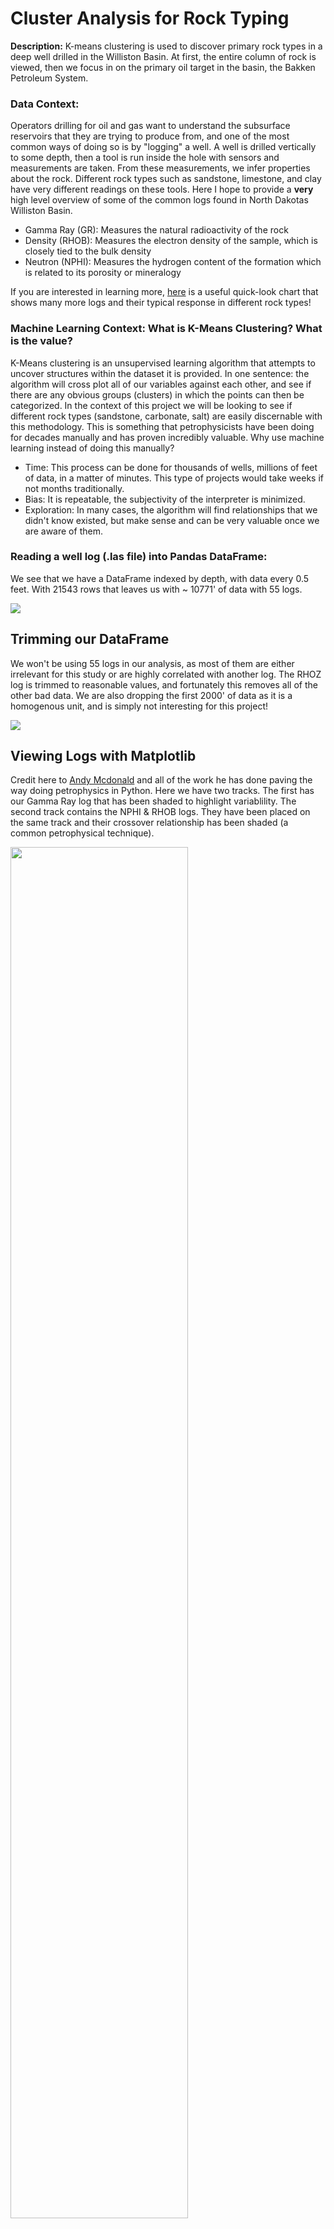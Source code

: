 # Cluster Analysis for Rock Typing

**Description:** K-means clustering is used to discover primary rock types in a deep well drilled in the Williston Basin. At first, the entire column of rock is viewed, 
then we focus in on the primary oil target in the basin, the Bakken Petroleum System.

### Data Context: 
Operators drilling for oil and gas want to understand the subsurface reservoirs that they are trying to produce from, and one of the most common ways of doing so is by "logging" a 
well. A well is drilled vertically to some depth, then a tool is run inside the hole with sensors and measurements are taken. From these measurements, we infer properties about
the rock. Different rock types such as sandstone, limestone, and clay have very different readings on these tools. Here I hope to provide a **very** high level overview of 
some of the common logs found in North Dakotas Williston Basin. 

- Gamma Ray (GR): Measures the natural radioactivity of the rock
- Density (RHOB): Measures the electron density of the sample, which is closely tied to the bulk density
- Neutron (NPHI): Measures the hydrogen content of the formation which is related to its porosity or mineralogy

If you are interested in learning more, [here](/pdf/Atlas_of_Log_Responses_Atlas_of_Log_Resp.pdf) is a useful quick-look chart that shows many more logs and their typical response in different rock types!

### Machine Learning Context: What is K-Means Clustering? What is the value?
K-Means clustering is an unsupervised learning algorithm that attempts to uncover structures within the dataset it is provided. In one sentence: the algorithm will cross plot all of our variables against each other, and see if there are any obvious groups (clusters) in which the points can then be categorized. In the context of this project we will be looking to see if different rock types (sandstone, carbonate, salt) are easily discernable with this methodology. This is something that petrophysicists have been doing for decades manually and has proven incredibly valuable. Why use machine learning instead of doing this manually?

- Time: This process can be done for thousands of wells, millions of feet of data, in a matter of minutes. This type of projects would take weeks if not months traditionally.
- Bias: It is repeatable, the subjectivity of the interpreter is minimized. 
- Exploration: In many cases, the algorithm will find relationships that we didn't know existed, but make sense and can be very valuable once we are aware of them. 


### Reading a well log (.las file) into  Pandas DataFrame:
We see that we have a DataFrame indexed by depth, with data every 0.5 feet. With 21543 rows that leaves us with ~ 10771' of data with 55 logs. 

<img src="images/Cluster/Las Import.PNG?raw=true"/>

## Trimming our DataFrame
We won't be using 55 logs in our analysis, as most of them are either irrelevant for this study or are highly correlated with another log.
The RHOZ log is trimmed to reasonable values, and fortunately this removes all of the other bad data. 
We are also dropping the first 2000' of data as it is a homogenous unit, and is simply not interesting for this project!

<img src="images/Cluster/DataFrame Clean.PNG?raw=true"/>

## Viewing Logs with Matplotlib
Credit here to [Andy Mcdonald](http://andymcdonald.scot/python-and-petrophysics) and all of the work he has done paving the way doing petrophysics in Python. 
Here we have two tracks. The first has our Gamma Ray log that has been shaded to highlight variablility. The second track contains the NPHI & RHOB logs. They have
been placed on the same track and their crossover relationship has been shaded (a common petrophysical technique).

<img src="images/Cluster/Log Preview2.PNG?raw=true" width="75%" height="75%">

## Preparing Data for Clustering:
We need to scale our data so that they are all on similar scales for comparison. The algorithm will want to make these clusters more/less round in crossplot space, so if we have extremely different scales this will lead to the variables with smaller variance getting more weight. Our scales here aren't terribly different, but it never hurts to standardize and is considered good practice. 

Scikit-Learn's StandardScaler will transform our distributions to have a mean of 0 and a standard deviation of 1.

<img src="images/Cluster/StandardScaler.PNG?raw=true"/>

## Create the model
We create our model, we specify how many clusters to find, and some other hyperparameters.
There are methods to determine how many clusters we should look for, however when working with mixed mediums like rocks these methods are less useful.
<img src="images/Cluster/Cluster Model.PNG?raw=true"/>

## View Results
There are a couple of ways to view results. 

### 1) 2D and 3D Crossplots
<img src="images/Cluster/2D Crossplot.PNG?raw=true"/>
<img src="images/Cluster/3D Crossplot.PNG?raw=true"/>

These can be very interesting when we have clearly definable groups that separate out nicely, however when we are working with a medium such as a rock formation (highly variable combination of minerals), the log plot is more insightful.

### 2) Log Plot
<img src="images/Cluster/Log Preview Cluster2.PNG?raw=true" width="75%" height="75%">

This is a much more intuitive view! We can see visually how some of our log responses are translating into different clusters. Lets zoom in on an area:

## Interpretation:
Zooming in on the pink colored clusters, we can see that they have very low gamma readings, and our density log (green) is reading **very** low. This is a common response of salt, these are salt beds and they cause a host of issues for operators all around the world. One we can actually see here, note how our green RHOB log appears to read erratically around these beds, this is due to poor borehole conditions caused by these salts! 

<img src="images/Cluster/Salt2.PNG?raw=true" width="75%" height="75%">

Moving further down section to the formation that produced the most oil in the basin, we see some interesteing trends. 
This is the only section of the entire well in which we see this cluster represented in the black color. These are the upper and lower bakken shales, and they are the primary source for all of the oil in the bakken petroleum system. The blue cluster is interpreted to be carbonate rock, which has very low porosity and does not hold notable oil. The yellow cluster defines the primary reservoirs for the petroleum system, which are filled with oil and have produced millions upon millions of barrels. 

<img src="images/Cluster/BPS Zoom In2.PNG?raw=true" width="75%" height="75%">

## Further Work / Extrapolation
This workflow could be completed using all of the wells in the basin, a master DataFrame would be created with log data for all of the wells, and the cluster analysis ran. It would be easy to sum the amount of each cluster for each well, then map that data around the basin. This can be done for the entire depth of the well, or just for the different facies of a particular formation of interest. These maps would then be used to explain oil production performance deltas around the basin! 



















